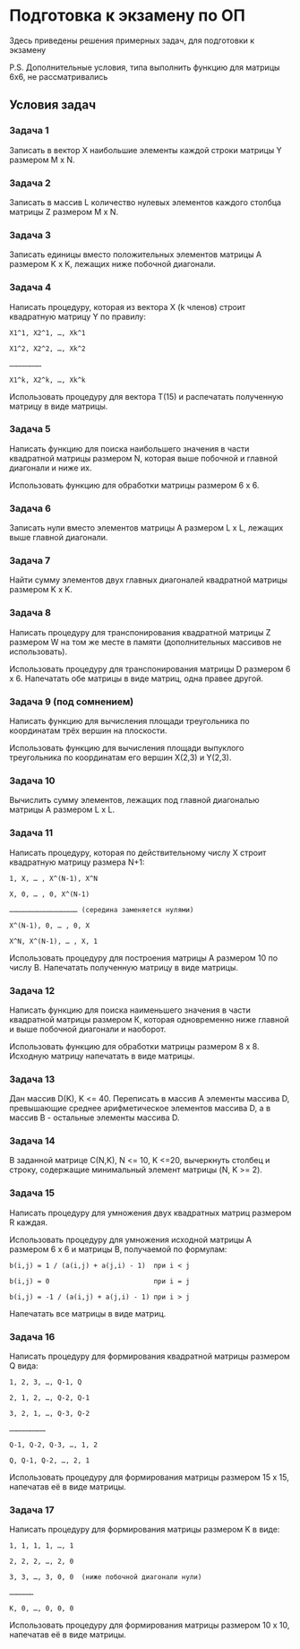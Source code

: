 # Подготовка к экзамену по ОП

Здесь приведены решения примерных задач, для подготовки к экзамену

P.S. Дополнительные условия, типа выполнить функцию для матрицы 6х6, не расcматривались

## Условия задач

### Задача 1

Записать в вектор Х наибольшие элементы каждой строки матрицы Y размером M x N.

### Задача 2

Записать в массив L количество нулевых элементов каждого столбца матрицы Z размером M x N.

### Задача 3

Записать единицы вместо положительных элементов матрицы А размером K x K, лежащих ниже побочной диагонали.

### Задача 4  

Написать процедуру, которая из вектора Х (k членов) строит квадратную матрицу Y по правилу:

    X1^1, X2^1, …, Xk^1

    X1^2, X2^2, …, Xk^2

    ……………………

    X1^k, X2^k, …, Xk^k

Использовать процедуру для вектора T(15) и распечатать полученную матрицу в виде матрицы.

### Задача 5

Написать функцию для поиска наибольшего значения в части квадратной матрицы размером N, которая выше побочной и главной диагонали и ниже их.

Использовать функцию для обработки матрицы размером 6 х 6.

### Задача 6

Записать нули вместо элементов матрицы А размером L x L, лежащих выше главной диагонали.

### Задача 7

Найти сумму элементов двух главных диагоналей квадратной матрицы размером K x K.

### Задача 8

Написать процедуру для транспонирования квадратной матрицы Z размером W на том же месте в памяти (дополнительных массивов не использовать).

Использовать процедуру для транспонирования матрицы D размером 6 х 6. Напечатать обе матрицы в виде матриц, одна правее другой.

### Задача 9 (под сомнением)

Написать функцию для вычисления площади треугольника по координатам трёх вершин на плоскости.

Использовать функцию для вычисления площади выпуклого треугольника по координатам его вершин X(2,3) и Y(2,3).

### Задача 10

Вычислить сумму элементов, лежащих под главной диагональю матрицы А размером L x L.

### Задача 11

Написать процедуру, которая по действительному числу X строит квадратную матрицу размера N+1:

    1, X, … , X^(N-1), X^N

    X, 0, … , 0, X^(N-1)

    …………………………………………… (середина заменяется нулями)

    X^(N-1), 0, … , 0, X

    X^N, X^(N-1), … , X, 1

Использовать процедуру для построения матрицы А размером 10 по числу B. Напечатать полученную матрицу в виде матрицы.

### Задача 12

Написать функцию для поиска наименьшего значения в части квадратной матрицы размером К, которая одновременно ниже главной и выше побочной диагонали и наоборот.

Использовать функцию для обработки матрицы размером 8 х 8. Исходную матрицу напечатать в виде матрицы.

### Задача 13

Дан массив D(K), K <= 40. Переписать в массив А элементы массива D, превышающие среднее арифметическое элементов массива D, а в массив B - остальные элементы массива D.

### Задача 14

В заданной матрице C(N,K), N <= 10, K <=20, вычеркнуть столбец и строку, содержащие минимальный элемент матрицы (N, K >= 2).

### Задача 15

Написать процедуру для умножения двух квадратных матриц размером R каждая.

Использовать процедуру для умножения исходной матрицы А размером 6 х 6 и матрицы B, получаемой по формулам:

    b(i,j) = 1 / (a(i,j) + a(j,i) - 1)  при i < j

    b(i,j) = 0                          при i = j

    b(i,j) = -1 / (a(i,j) + a(j,i) - 1) при i > j

Напечатать все матрицы в виде матриц.

### Задача 16

Написать процедуру для формирования квадратной матрицы размером Q вида:

    1, 2, 3, …, Q-1, Q

    2, 1, 2, …, Q-2, Q-1

    3, 2, 1, …, Q-3, Q-2

    ………………………

    Q-1, Q-2, Q-3, …, 1, 2

    Q, Q-1, Q-2, …, 2, 1

Использовать процедуру для формирования матрицы размером 15 x 15, напечатав её в виде матрицы.

### Задача 17

Написать процедуру для формирования матрицы размером K в виде:

    1, 1, 1, 1, …, 1

    2, 2, 2, …, 2, 0

    3, 3, …, 3, 0, 0  (ниже побочной диагонали нули)

    ………………

    K, 0, …, 0, 0, 0

Использовать процедуру для формирования матрицы размером 10 х 10, напечатав её в виде матрицы.
